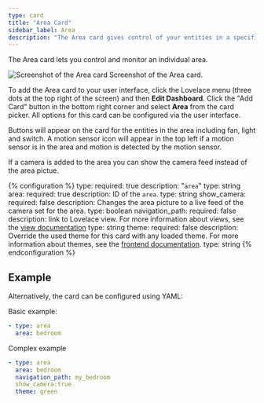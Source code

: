 ```yaml
---
type: card
title: "Area Card"
sidebar_label: Area
description: "The Area card gives control of your entities in a specified area."
---
```


The Area card lets you control and monitor an individual area.

<p class='img'>
  <img src='/images/blog/2021-12/area-card.png' alt='Screenshot of the Area card'>
  Screenshot of the Area card.
</p>


To add the Area card to your user interface, click the Lovelace menu (three dots at the top right of the screen) and then **Edit Dashboard**. Click the "Add Card" button in the bottom right corner and select **Area** from the card picker. All options for this card can be configured via the user interface.

Buttons will appear on the card for the entities in the area including fan, light and switch. A motion sensor icon will appear in the top left if a motion sensor is in the area and motion is detected by the motion sensor.

If a camera is added to the area you can show the camera feed instead of the area pictue.

{% configuration %}
type:
  required: true
  description: "`area`"
  type: string
area:
  required: true
  description: ID of the `area`.
  type: string
show_camera: 
  required: false
  description: Changes the area picture to a live feed of the camera set for the area.
  type: boolean
navigation_path:
  required: false
  description: link to Lovelace view. For more information about views, see the [view documentation](/lovelace/views/)
  type: string
theme:
  required: false
  description: Override the used theme for this card with any loaded theme. For more information about themes, see the [frontend documentation](/integrations/frontend/).
  type: string
{% endconfiguration %}

## Example

Alternatively, the card can be configured using YAML:

Basic example:

```yaml
- type: area
  area: bedroom
```

Complex example

```yaml
- type: area
  area: bedroom
  navigation_path: my_bedroom
  show_camera:true
  theme: green
```
